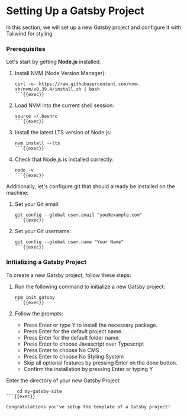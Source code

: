 # Setting Up a Gatsby Project

In this section, we will set up a new Gatsby project and configure it with Tailwind for styling.

### Prerequisites

Let's start by getting **Node.js** installed. 

1. Install NVM (Node Version Manager):

    ```plain
    curl -o- https://raw.githubusercontent.com/nvm-sh/nvm/v0.39.4/install.sh | bash
    ```{{exec}}

2. Load NVM into the current shell session:

    ```plain
    source ~/.bashrc
    ```{{exec}}

3. Install the latest LTS version of Node.js:

    ```plain
    nvm install --lts
    ```{{exec}}

4. Check that Node.js is installed correctly:

    ```plain
    node -v
    ```{{exec}}

Additionally, let's configure git that should already be installed on the machine:

1. Set your Git email:

    ```plain
    git config --global user.email "you@example.com"
    ```{{exec}}

2. Set your Git username:

    ```plain
    git config --global user.name "Your Name"
    ```{{exec}}

### Initializing a Gatsby Project

To create a new Gatsby project, follow these steps:

1. Run the following command to initialize a new Gatsby project:

    ```plain
    npm init gatsby
    ```{{exec}}

2. Follow the prompts:
   - Press Enter or type Y to install the necessary package.
   - Press Enter for the default project name.
   - Press Enter for the default folder name.
   - Press Enter to choose Javascript over Typescript
   - Press Enter to choose No CMS
   - Press Enter to choose No Styling System
   - Skip all optional features by pressing Enter on the done button.
   - Confirm the installation by pressing Enter or typing Y

Enter the directory of your new Gatsby Project

```plain
    cd my-gatsby-site
```{{exec}}

Congratulations you've setup the template of a Gatsby project!

